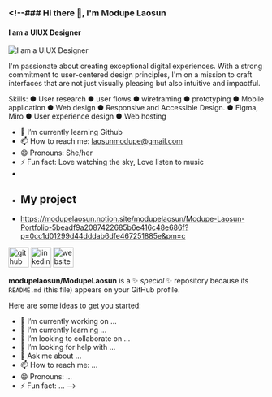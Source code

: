 ### <!--### Hi there 👋, I'm Modupe Laosun
#### I am a UIUX Designer
![I am a UIUX Designer](https://media.licdn.com/dms/image/D4D16AQHHAZrt7LbjAg/profile-displaybackgroundimage-shrink_350_1400/0/1686839106648?e=1701907200&v=beta&t=ir-Cjai-2eb0x42qidjcUH76NTjy2faSoGA3qyFujOQ)

I'm passionate about creating exceptional digital experiences. With a strong commitment to user-centered design principles, I'm on a mission to craft interfaces that are not just visually pleasing but also intuitive and impactful.

Skills: ● User research ● user flows ● wireframing ● prototyping ● Mobile application ● Web design ● Responsive and Accessible Design. ● Figma, Miro ● User experience design ● Web hosting
- 🌱 I’m currently learning Github 
- 📫 How to reach me: laosunmodupe@gmail.com 
- 😄 Pronouns: She/her 
- ⚡ Fun fact: Love watching the sky, Love listen to music
- 
- ## My project
- https://modupelaosun.notion.site/modupelaosun/Modupe-Laosun-Portfolio-5beadf9a2087422685b6e416c48e686f?p=0cc1d01299d44dddab6dfe467251885e&pm=c


[<img src='https://cdn.jsdelivr.net/npm/simple-icons@3.0.1/icons/github.svg' alt='github' height='40'>](https://github.com/ModupeLaosun)  [<img src='https://cdn.jsdelivr.net/npm/simple-icons@3.0.1/icons/linkedin.svg' alt='linkedin' height='40'>](https://www.linkedin.com/in/https://www.linkedin.com/in/modupe-laosun/)  [<img src='https://cdn.jsdelivr.net/npm/simple-icons@3.0.1/icons/icloud.svg' alt='website' height='40'>](http://bit.ly/modupelaosunportfolio)  


**modupelaosun/ModupeLaosun** is a ✨ _special_ ✨ repository because its `README.md` (this file) appears on your GitHub profile.

Here are some ideas to get you started:

- 🔭 I’m currently working on ...
- 🌱 I’m currently learning ...
- 👯 I’m looking to collaborate on ...
- 🤔 I’m looking for help with ...
- 💬 Ask me about ...
- 📫 How to reach me: ...
- 😄 Pronouns: ...
- ⚡ Fun fact: ...
-->
